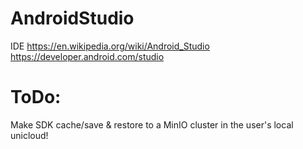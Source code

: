 # AndroidStudio
IDE https://en.wikipedia.org/wiki/Android_Studio https://developer.android.com/studio

# ToDo:
Make SDK cache/save & restore to a MinIO cluster in the user's local unicloud!

